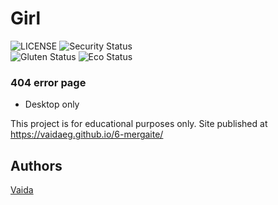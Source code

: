 # Girl
![LICENSE](https://img.shields.io/badge/license-MIT-blue.svg?style=flat-square)
![Security Status](https://img.shields.io/security-headers?label=Security&url=https%3A%2F%2Fgithub.com&style=flat-square)<br>
![Gluten Status](https://img.shields.io/badge/Gluten-Free-green.svg)
![Eco Status](https://img.shields.io/badge/ECO-Friendly-green.svg)<br>

### 404 error page

- Desktop only

This project is for educational purposes only.
Site published at https://vaidaeg.github.io/6-mergaite/

## Authors
[Vaida](https://github.com/VaidaEG)